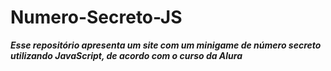 # Numero-Secreto-JS
**_Esse repositório apresenta um site com um minigame de número secreto utilizando JavaScript, de acordo com o curso da Alura_**
